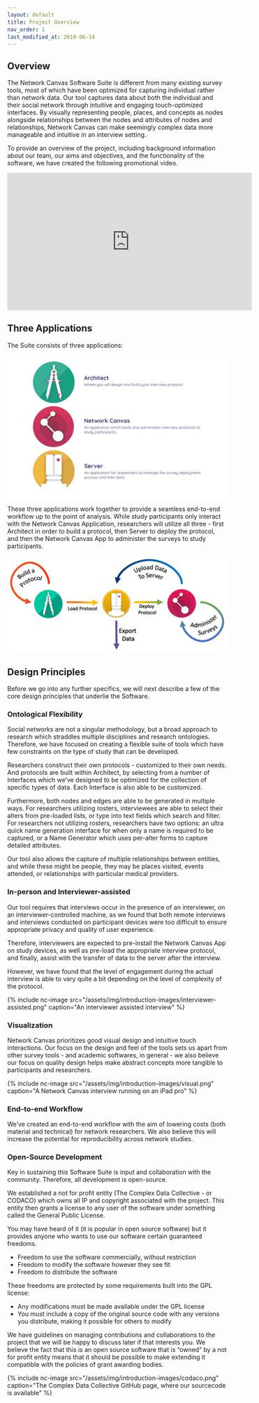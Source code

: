 ```yaml
---
layout: default
title: Project Overview
nav_order: 1
last_modified_at: 2019-06-14
---
```


## Overview

The Network Canvas Software Suite is different from many existing survey tools, most of which have been optimized for capturing individual rather than network data. Our tool captures data about both the individual and their social network through intuitive and engaging touch-optimized interfaces. By visually representing people, places, and concepts as nodes alongside relationships between the nodes and attributes of nodes and relationships, Network Canvas can make seemingly complex data more manageable and intuitive in an interview setting. 

To provide an overview of the project, including background information about our team, our aims and objectives, and the functionality of the software, we have created the following promotional video.

<iframe width="560" height="315" src="https://www.youtube.com/embed/XzfE6j-LnII" frameborder="0" allowfullscreen style="margin: 0 auto; display: block"></iframe>

## Three Applications

The Suite consists of three applications:

![image](/assets/img/introduction-images/three-apps.png)

These three applications work together to provide a seamless end-to-end workflow up to the point of analysis. While study participants only interact with the Network Canvas Application, researchers will utilize all three - first Architect in order to build a protocol, then Server to deploy the protocol, and then the Network Canvas App to administer the surveys to study participants.

![image](/assets/img/introduction-images/network-canvas-figure.png)

## Design Principles

Before we go into any further specifics, we will next describe a few of the core design principles that underlie the Software.

### Ontological Flexibility

Social networks are not a singular methodology, but a broad approach to research which straddles multiple disciplines and research ontologies. Therefore, we have focused on creating a flexible suite of tools which have few constraints on the type of study that can be developed.  

Researchers construct their own protocols - customized to their own needs. And protocols are built within Architect, by selecting from a number of Interfaces which we’ve designed to be optimized for the collection of specific types of data. Each Interface is also able to be customized.  

Furthermore, both nodes and edges are able to be generated in multiple ways. For researchers utilizing rosters, interviewees are able to select their alters from pre-loaded lists, or type into text fields which search and filter. For researchers not utilizing rosters, researchers have two options: an ultra quick name generation interface for when only a name is required to be captured, or a Name Generator which uses per-alter forms to capture detailed attributes.

Our tool also allows the capture of multiple relationships between entities, and while these might be people, they may be places visited, events attended, or relationships with particular medical providers.

### In-person and Interviewer-assisted

Our tool requires that interviews occur in the presence of an interviewer, on an interviewer-controlled machine, as we found that both remote interviews and interviews conducted on participant devices were too difficult to ensure appropriate privacy and quality of user experience.

Therefore, interviewers are expected to pre-install the Network Canvas App on study devices, as well as pre-load the appropriate interview protocol, and finally, assist with the transfer of data to the server after the interview. 

However, we have found that the level of engagement during the actual interview is able to vary quite a bit depending on the level of complexity of the protocol. 

{% include nc-image src="/assets/img/introduction-images/interviewer-assisted.png" caption="An interviewer assisted interview" %}

### Visualization

Network Canvas prioritizes good visual design and intuitive touch interactions. Our focus on the design and feel of the tools sets us apart from other survey tools - and academic softwares, in general - we also believe our focus on quality design helps make abstract concepts more tangible to participants and researchers.

{% include nc-image src="/assets/img/introduction-images/visual.png" caption="A Network Canvas interview running on an iPad pro" %}

### End-to-end Workflow

We’ve created an end-to-end workflow with the aim of lowering costs (both material and technical) for network researchers. We also believe this will increase the potential for reproducibility across network studies.

### Open-Source Development

Key in sustaining this Software Suite is input and collaboration with the community. Therefore, all development is open-source. 

We established a not for profit entity (The Complex Data Collective - or CODACO) which owns all IP and copyright associated with the project. This entity then grants a license to any user of the software under something called the General Public License.

You may have heard of it (it is popular in open source software) but it provides anyone who wants to use our software certain guaranteed freedoms.

* Freedom to use the software commercially, without restriction
* Freedom to modify the software however they see fit
* Freedom to distribute the software

These freedoms are protected by some requirements built into the GPL license:

*   Any modifications must be made available under the GPL license
*   You must include a copy of the original source code with any versions you distribute, making it possible for others to modify

We have guidelines on managing contributions and collaborations to the project that we will be happy to discuss later if that interests you. We believe the fact that this is an open source software that is “owned” by a not for profit entity means that it should be possible to make extending it compatible with the policies of grant awarding bodies.

{% include nc-image src="/assets/img/introduction-images/codaco.png" caption="The Complex Data Collective GitHub page, where our sourcecode is available" %}


